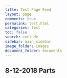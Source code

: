 ```yaml
---
title: Test Page Feed
layout: page
comments: true
permalink: test.html
categories: test
toc: false
search: exclude
sidebar: main_sidebar
image_folder: images
document_folder: documents
---
```


## 8-12-2018 Parts
